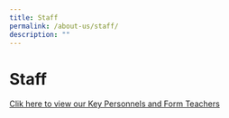 ```yaml
---
title: Staff
permalink: /about-us/staff/
description: ""
---
```

# Staff
[Clik here to view our Key Personnels and Form Teachers ](https://docs.google.com/spreadsheets/d/1UKGIL8hq6YPdiryjl6FsA6lP0jq8G_02xEKwe9Jxhcw/edit#gid=1772193230)